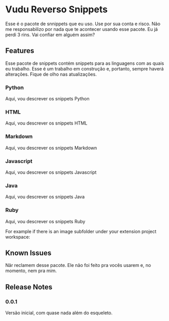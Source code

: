 # Vudu Reverso Snippets

Esse é o pacote de snnippets que eu uso. Use por sua conta e risco. Não
me responsabilizo por nada que te acontecer usando esse pacote. Eu já
perdi 3 rins. Vai confiar em alguém assim?

## Features

Esse pacote de snippets contém snippets para as linguagens com as quais
eu trabalho. Esse é um trabalho em construção e, portanto, sempre haverá
alterações. Fique de olho nas atualizações.

### Python

Aqui, vou descrever os snippets Python

### HTML

Aqui, vou descrever os snippets HTML

### Markdown

Aqui, vou descrever os snippets Markdown

### Javascript

Aqui, vou descrever os snippets Javascript

### Java

Aqui, vou descrever os snippets Java

### Ruby

Aqui, vou descrever os snippets Ruby

For example if there is an image subfolder under your extension project workspace:

## Known Issues

Nãr reclamem desse pacote. Ele não foi feito pra vocês usarem e, no
momento, nem pra mim.

## Release Notes

### 0.0.1

Versão inicial, com quase nada além do esqueleto.